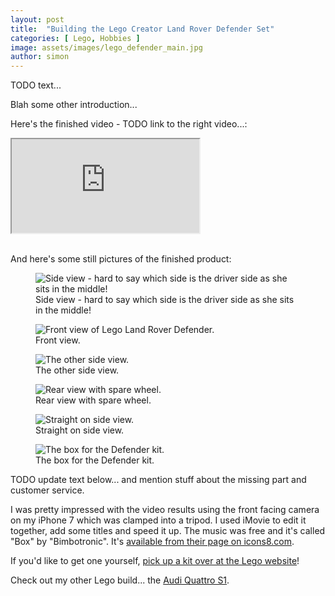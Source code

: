 ```yaml
---
layout: post
title:  "Building the Lego Creator Land Rover Defender Set"
categories: [ Lego, Hobbies ]
image: assets/images/lego_defender_main.jpg
author: simon
---
```


TODO text...

Blah some other introduction...

Here's the finished video - TODO link to the right video...:

<div class="embed-responsive embed-responsive-16by9">
  <iframe class="embed-responsive-item" src="https://www.youtube.com/embed/WaYKTL15rSA" allowfullscreen></iframe>
</div><br/>

And here's some still pictures of the finished product:

<div class="slick-carousel">
    <div>
        <figure class="figure">
        <img src="{{ site.baseurl }}/assets/images/lego_defender_1.jpg" class="figure-img img-fluid" alt="Side view - hard to say which side is the driver side as she sits in the middle!">
        <figcaption class="figure-caption text-center">Side view - hard to say which side is the driver side as she sits in the middle!</figcaption>
        </figure>
    </div>
    <div>
        <figure class="figure">
        <img src="{{ site.baseurl }}/assets/images/lego_defender_2.jpg" class="figure-img img-fluid" alt="Front view of Lego Land Rover Defender.">
        <figcaption class="figure-caption text-center">Front view.</figcaption>
        </figure>
    </div>
    <div>
        <figure class="figure">
        <img src="{{ site.baseurl }}/assets/images/lego_defender_3.jpg" class="figure-img img-fluid" alt="The other side view.">
        <figcaption class="figure-caption text-center">The other side view.</figcaption>
        </figure>
    </div>
    <div>
        <figure class="figure">
        <img src="{{ site.baseurl }}/assets/images/lego_defender_4.jpg" class="figure-img img-fluid" alt="Rear view with spare wheel.">
        <figcaption class="figure-caption text-center">Rear view with spare wheel.</figcaption>
        </figure>
    </div>
    <div>
        <figure class="figure">
        <img src="{{ site.baseurl }}/assets/images/lego_defender_5.jpg" class="figure-img img-fluid" alt="Straight on side view.">
        <figcaption class="figure-caption text-center">Straight on side view.</figcaption>
        </figure>
    </div>
    <div>
        <figure class="figure">
        <img src="{{ site.baseurl }}/assets/images/lego_defender_6.jpg" class="figure-img img-fluid" alt="The box for the Defender kit.">
        <figcaption class="figure-caption text-center">The box for the Defender kit.</figcaption>
        </figure>
    </div>
</div>

TODO update text below... and mention stuff about the missing part and customer service.

I was pretty impressed with the video results using the front facing camera on my iPhone 7 which was clamped into a tripod.  I used iMovie to edit it together, add some titles and speed it up.  The music was free and it's called "Box" by "Bimbotronic".  It's [available from their page on icons8.com](https://icons8.com/music/author/bimbotronic).

If you'd like to get one yourself, [pick up a kit over at the Lego website](https://www.lego.com/en-gb/product/land-rover-classic-defender-40650)!

Check out my other Lego build... the [Audi Quattro S1](/building-the-lego-audi-quattro).